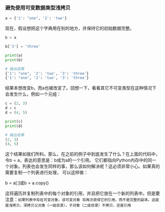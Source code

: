 ### 避免使用可变数据类型浅拷贝

```python
a = {'1': "one", '2': 'two'}
```

现在，假设想把这个字典用在别的地方，并保持它的初始数据完整。

```python
b = a

b['3'] = 'three'

print(a)
print(b)

# 输出结果
{'1': "one", '2': 'two', '3': 'three'}
{'1': "one", '2': 'two', '3': 'three'}
```

结果本想改变b，而a也被改变了。回想一下，看看其它不可变类型在这种情况下会发生什么，例如一个元组：

```python
c = (2, 3)
d = c
d = (4, 5)

print(c)
print(d)

# 输出结果
(2, 3)
(4, 5)
```

这个结果如我们所料。那么，在之前的例子中到底发生了什么？在上面的代码中，令b = a，表达的意思是：b成为a的一个引用。
它们都指向Python内存中的同一个对象。列表也会发生同样的事，那么该如何解决呢？这必须非常小心。如果真的需要复制一个列表进行处理，
可以这样做：

b = a[:]或b = a.copy()

这将遍历并复制列表中的每个对象的引用，并且把它放在一个新的列表中。但是要注意：```如果列表中存在可变对象，该可变对象
将再次获得它的引用，而不是完整的副本。这就是浅拷贝，深拷贝父对象（一级目录），子对象（二级目录）不拷贝，还是引用```